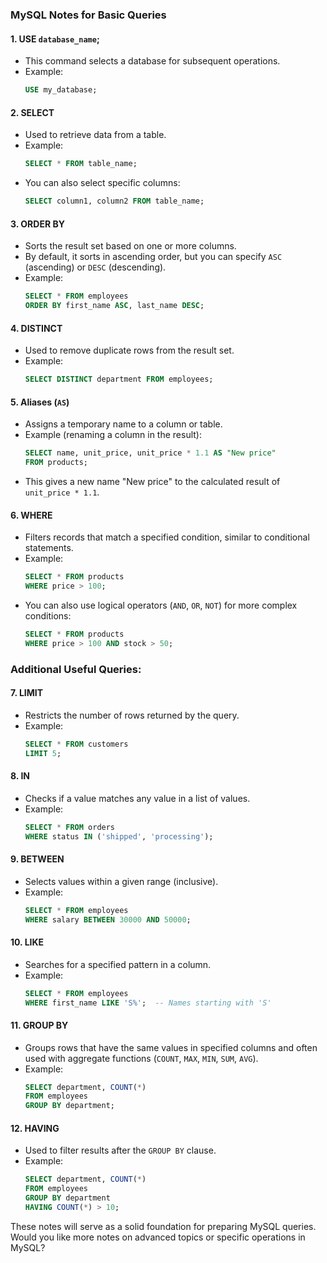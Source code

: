 ### MySQL Notes for Basic Queries

#### 1. **USE `database_name`;**

- This command selects a database for subsequent operations.
- Example:
  ```sql
  USE my_database;
  ```

#### 2. **SELECT**

- Used to retrieve data from a table.
- Example:
  ```sql
  SELECT * FROM table_name;
  ```
- You can also select specific columns:
  ```sql
  SELECT column1, column2 FROM table_name;
  ```

#### 3. **ORDER BY**

- Sorts the result set based on one or more columns.
- By default, it sorts in ascending order, but you can specify `ASC` (ascending) or `DESC` (descending).
- Example:
  ```sql
  SELECT * FROM employees
  ORDER BY first_name ASC, last_name DESC;
  ```

#### 4. **DISTINCT**

- Used to remove duplicate rows from the result set.
- Example:
  ```sql
  SELECT DISTINCT department FROM employees;
  ```

#### 5. **Aliases (`AS`)**

- Assigns a temporary name to a column or table.
- Example (renaming a column in the result):
  ```sql
  SELECT name, unit_price, unit_price * 1.1 AS "New price"
  FROM products;
  ```
- This gives a new name "New price" to the calculated result of `unit_price * 1.1`.

#### 6. **WHERE**

- Filters records that match a specified condition, similar to conditional statements.
- Example:
  ```sql
  SELECT * FROM products
  WHERE price > 100;
  ```
- You can also use logical operators (`AND`, `OR`, `NOT`) for more complex conditions:
  ```sql
  SELECT * FROM products
  WHERE price > 100 AND stock > 50;
  ```

### Additional Useful Queries:

#### 7. **LIMIT**

- Restricts the number of rows returned by the query.
- Example:
  ```sql
  SELECT * FROM customers
  LIMIT 5;
  ```

#### 8. **IN**

- Checks if a value matches any value in a list of values.
- Example:
  ```sql
  SELECT * FROM orders
  WHERE status IN ('shipped', 'processing');
  ```

#### 9. **BETWEEN**

- Selects values within a given range (inclusive).
- Example:
  ```sql
  SELECT * FROM employees
  WHERE salary BETWEEN 30000 AND 50000;
  ```

#### 10. **LIKE**

- Searches for a specified pattern in a column.
- Example:
  ```sql
  SELECT * FROM employees
  WHERE first_name LIKE 'S%';  -- Names starting with 'S'
  ```

#### 11. **GROUP BY**

- Groups rows that have the same values in specified columns and often used with aggregate functions (`COUNT`, `MAX`, `MIN`, `SUM`, `AVG`).
- Example:
  ```sql
  SELECT department, COUNT(*)
  FROM employees
  GROUP BY department;
  ```

#### 12. **HAVING**

- Used to filter results after the `GROUP BY` clause.
- Example:
  ```sql
  SELECT department, COUNT(*)
  FROM employees
  GROUP BY department
  HAVING COUNT(*) > 10;
  ```

These notes will serve as a solid foundation for preparing MySQL queries. Would you like more notes on advanced topics or specific operations in MySQL?
